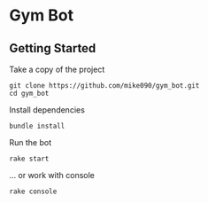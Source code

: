 # Gym Bot

## Getting Started

Take a copy of the project

    git clone https://github.com/mike090/gym_bot.git
    cd gym_bot

Install dependencies

    bundle install

Run the bot

    rake start

... or work with console

    rake console

